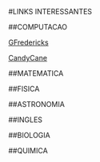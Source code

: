 #LINKS INTERESSANTES

##COMPUTACAO

[GFredericks](http://www.gfredericks.com/)

[CandyCane](http://en.blog.candycane.jp)

##MATEMATICA

##FISICA

##ASTRONOMIA

##INGLES

##BIOLOGIA

##QUIMICA

